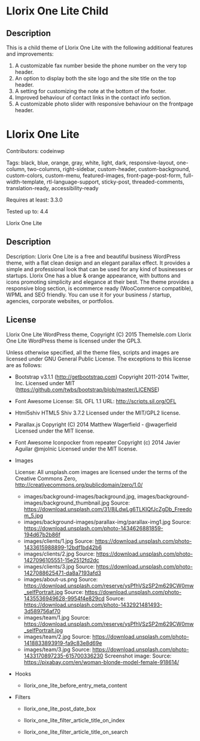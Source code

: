 # Llorix One Lite Child

## Description

This is a child theme of Llorix One Lite with the following additional features and improvements:

1. A customizable fax number beside the phone number on the very top header.
2. An option to display both the site logo and the site title on the top header.
3. A setting for customizing the note at the bottom of the footer.
4. Improved behaviour of contact links in the contact info section.
5. A customizable photo slider with responsive behaviour on the frontpage header.

# Llorix One Lite

Contributors: codeinwp

Tags: black, blue, orange, gray, white, light, dark, responsive-layout, one-column, two-columns, right-sidebar, custom-header, custom-background, custom-colors, custom-menu, featured-images, front-page-post-form, full-width-template, rtl-language-support, sticky-post, threaded-comments, translation-ready, accessibility-ready

Requires at least:	3.3.0

Tested up to:		4.4

Llorix One Lite

## Description

Description: Llorix One Lite is a free and beautiful business WordPress theme, with a flat clean design and an elegant parallax effect. It provides a simple and professional look that can be used for any kind of businesses or startups. Llorix One has a blue & orange appearance, with buttons and icons promoting simplicity and elegance at their best. The theme provides a responsive blog section, is ecommerce ready (WooCommerce compatible), WPML and SEO friendly. You can use it for your business / startup, agencies, corporate websites, or portfolios.

## License #

Llorix One Lite WordPress theme, Copyright (C) 2015 ThemeIsle.com
Llorix One Lite WordPress theme is licensed under the GPL3.

Unless otherwise specified, all the theme files, scripts and images are licensed under GNU General Public License.
The exceptions to this license are as follows:

* Bootstrap v3.1.1 (http://getbootstrap.com)
    Copyright 2011-2014 Twitter, Inc.
    Licensed under MIT (https://github.com/twbs/bootstrap/blob/master/LICENSE)


* Font Awesome
	License: SIL OFL 1.1
	URL: http://scripts.sil.org/OFL

* Html5shiv
	HTML5 Shiv 3.7.2
	Licensed under the MIT/GPL2 license.
	
* Parallax.js
 	Copyright (C) 2014 Matthew Wagerfield - @wagerfield
    Licensed under the MIT license.

* Font Awesome Iconpocker from repeater
    Copyright (c) 2014 Javier Aguilar @mjolnic
    Licensed under the MIT license.
	
* Images	 
	 
	License: All unsplash.com images are licensed under the terms of the Creative Commons Zero, http://creativecommons.org/publicdomain/zero/1.0/ 	  
	 
	* images/background-images/background.jpg, images/background-images/background_thumbnail.jpg
			Source: https://download.unsplash.com/31/8jLdwLg6TLKIQfJcZgDb_Freedom_5.jpg
	* images/background-images/parallax-img/parallax-img1.jpg
			Source: https://download.unsplash.com/photo-1434626881859-194d67b2b86f
	* images/clients/1.jpg
			Source: https://download.unsplash.com/photo-1433615988899-12bdf1bd42b6
	* images/clients/2.jpg
			Source: https://download.unsplash.com/photo-1427096105551-15e2512fd2dc
	* images/clients/3.jpg
			Source: https://download.unsplash.com/photo-1427088625471-da8a7193afd3
	* images/about-us.png
			Source: https://download.unsplash.com/reserve/ysPfhVSzSP2m629CW0mw_selfPortrait.jpg
			Source: https://download.unsplash.com/photo-1435536949628-9954f4e829cd
			Source: https://download.unsplash.com/photo-1432921481493-3d589756af70
	* images/team/1.jpg
			Source: https://download.unsplash.com/reserve/ysPfhVSzSP2m629CW0mw_selfPortrait.jpg
	* images/team/2.jpg
			Source: https://download.unsplash.com/photo-1418833893919-fa9c83e8d69e
	* images/team/3.jpg
			Source: https://download.unsplash.com/photo-1433170897235-615700336230
	Screenshot image:
			Source: https://pixabay.com/en/woman-blonde-model-female-918614/

* Hooks

    - llorix_one_lite_before_entry_meta_content

* Filters

	- llorix_one_lite_post_date_box

	- llorix_one_lite_filter_article_title_on_index

	- llorix_one_lite_filter_article_title_on_search
